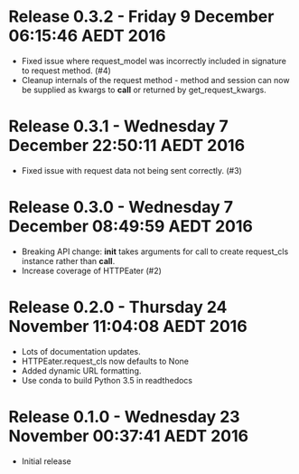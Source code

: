 # Release 0.3.2 - Friday 9 December  06:15:46 AEDT 2016

- Fixed issue where request_model was incorrectly included in signature to request method. (#4)
- Cleanup internals of the request method - method and session can now be supplied as kwargs to __call__ or returned by get_request_kwargs.

# Release 0.3.1 - Wednesday 7 December  22:50:11 AEDT 2016

- Fixed issue with request data not being sent correctly. (#3)

# Release 0.3.0 - Wednesday 7 December  08:49:59 AEDT 2016

- Breaking API change: __init__ takes arguments for call to create request_cls instance rather than __call__.
- Increase coverage of HTTPEater (#2)

# Release 0.2.0 - Thursday 24 November  11:04:08 AEDT 2016

- Lots of documentation updates.
- HTTPEater.request_cls now defaults to None
- Added dynamic URL formatting.
- Use conda to build Python 3.5 in readthedocs

# Release 0.1.0 - Wednesday 23 November  00:37:41 AEDT 2016

- Initial release


